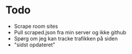 # Todo
- Scrape room sites
- Pull scraped.json fra min server og ikke github
- Spørg om jeg kan tracke trafikken på siden
- "sidst opdateret"
